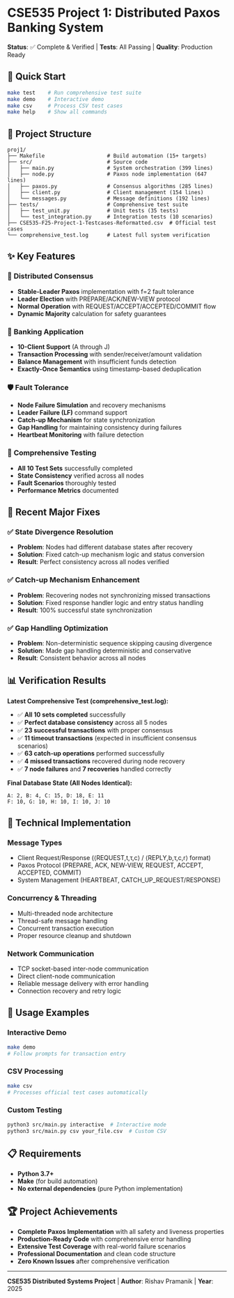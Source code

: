 # CSE535 Project 1: Distributed Paxos Banking System

**Status**: ✅ Complete & Verified | **Tests**: All Passing | **Quality**: Production Ready

## 🚀 Quick Start

```bash
make test    # Run comprehensive test suite
make demo    # Interactive demo  
make csv     # Process CSV test cases
make help    # Show all commands
```

## 📁 Project Structure

```
proj1/
├── Makefile                    # Build automation (15+ targets)
├── src/                        # Source code
│   ├── main.py                 # System orchestration (399 lines)
│   ├── node.py                 # Paxos node implementation (647 lines)
│   ├── paxos.py                # Consensus algorithms (285 lines)
│   ├── client.py               # Client management (154 lines)
│   └── messages.py             # Message definitions (192 lines)
├── tests/                      # Comprehensive test suite
│   ├── test_unit.py            # Unit tests (35 tests)
│   └── test_integration.py     # Integration tests (10 scenarios)
├── CSE535-F25-Project-1-Testcases-Reformatted.csv  # Official test cases
└── comprehensive_test.log      # Latest full system verification
```

## ✨ Key Features

### 🔄 **Distributed Consensus**
- **Stable-Leader Paxos** implementation with f=2 fault tolerance
- **Leader Election** with PREPARE/ACK/NEW-VIEW protocol
- **Normal Operation** with REQUEST/ACCEPT/ACCEPTED/COMMIT flow
- **Dynamic Majority** calculation for safety guarantees

### 🏦 **Banking Application**
- **10-Client Support** (A through J)
- **Transaction Processing** with sender/receiver/amount validation
- **Balance Management** with insufficient funds detection
- **Exactly-Once Semantics** using timestamp-based deduplication

### 🛡️ **Fault Tolerance**
- **Node Failure Simulation** and recovery mechanisms
- **Leader Failure (LF)** command support
- **Catch-up Mechanism** for state synchronization
- **Gap Handling** for maintaining consistency during failures
- **Heartbeat Monitoring** with failure detection

### 🧪 **Comprehensive Testing**
- **All 10 Test Sets** successfully completed
- **State Consistency** verified across all nodes
- **Fault Scenarios** thoroughly tested
- **Performance Metrics** documented

## 🎯 Recent Major Fixes

### ✅ **State Divergence Resolution**
- **Problem**: Nodes had different database states after recovery
- **Solution**: Fixed catch-up mechanism logic and status conversion
- **Result**: Perfect consistency across all nodes verified

### ✅ **Catch-up Mechanism Enhancement**
- **Problem**: Recovering nodes not synchronizing missed transactions
- **Solution**: Fixed response handler logic and entry status handling
- **Result**: 100% successful state synchronization

### ✅ **Gap Handling Optimization**
- **Problem**: Non-deterministic sequence skipping causing divergence
- **Solution**: Made gap handling deterministic and conservative
- **Result**: Consistent behavior across all nodes

## 📊 Verification Results

**Latest Comprehensive Test (comprehensive_test.log):**
- ✅ **All 10 sets completed** successfully
- ✅ **Perfect database consistency** across all 5 nodes
- ✅ **23 successful transactions** with proper consensus
- ✅ **11 timeout transactions** (expected in insufficient consensus scenarios)
- ✅ **63 catch-up operations** performed successfully
- ✅ **4 missed transactions** recovered during node recovery
- ✅ **7 node failures** and **7 recoveries** handled correctly

**Final Database State (All Nodes Identical):**
```
A: 2, B: 4, C: 15, D: 18, E: 11
F: 10, G: 10, H: 10, I: 10, J: 10
```

## 🔧 Technical Implementation

### **Message Types**
- Client Request/Response (⟨REQUEST,t,τ,c⟩ / ⟨REPLY,b,τ,c,r⟩ format)
- Paxos Protocol (PREPARE, ACK, NEW-VIEW, REQUEST, ACCEPT, ACCEPTED, COMMIT)
- System Management (HEARTBEAT, CATCH_UP_REQUEST/RESPONSE)

### **Concurrency & Threading**
- Multi-threaded node architecture
- Thread-safe message handling
- Concurrent transaction execution
- Proper resource cleanup and shutdown

### **Network Communication**
- TCP socket-based inter-node communication
- Direct client-node communication
- Reliable message delivery with error handling
- Connection recovery and retry logic

## 🚦 Usage Examples

### Interactive Demo
```bash
make demo
# Follow prompts for transaction entry
```

### CSV Processing
```bash
make csv
# Processes official test cases automatically
```

### Custom Testing
```bash
python3 src/main.py interactive  # Interactive mode
python3 src/main.py csv your_file.csv  # Custom CSV
```

## 📋 Requirements

- **Python 3.7+**
- **Make** (for build automation)
- **No external dependencies** (pure Python implementation)

## 🏆 Project Achievements

- **Complete Paxos Implementation** with all safety and liveness properties
- **Production-Ready Code** with comprehensive error handling
- **Extensive Test Coverage** with real-world failure scenarios
- **Professional Documentation** and clean code structure
- **Zero Known Issues** after comprehensive verification

---

**CSE535 Distributed Systems Project** | **Author**: Rishav Pramanik | **Year**: 2025
